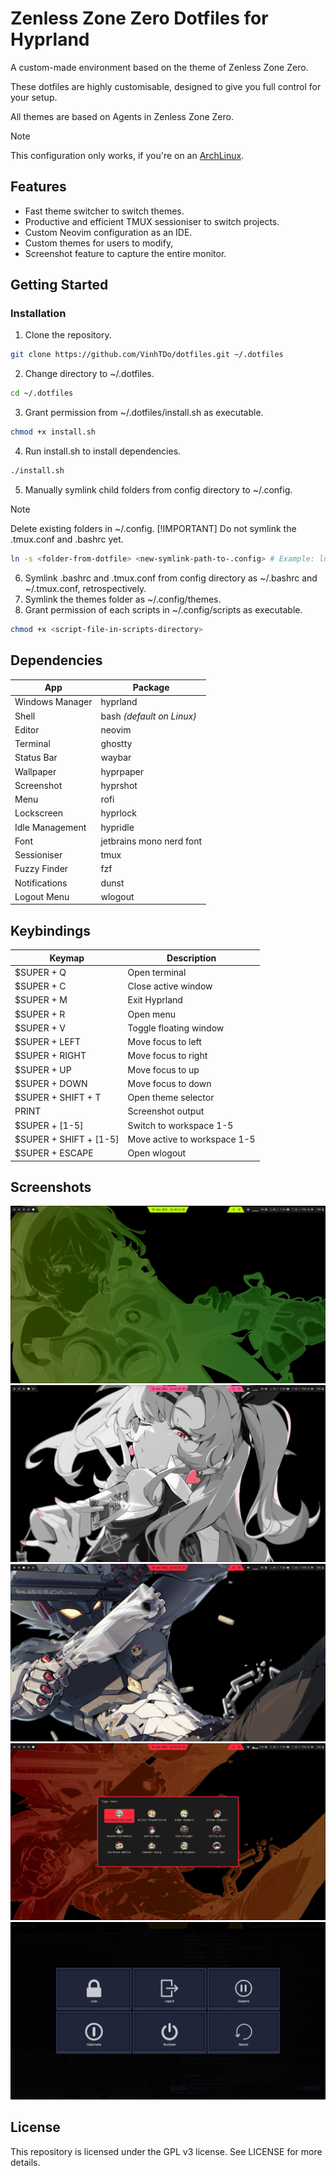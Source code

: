 # Zenless Zone Zero Dotfiles for Hyprland
A custom-made environment based on the theme of Zenless Zone Zero.

These dotfiles are highly customisable, designed to give you full control
for your setup.

All themes are based on Agents in Zenless Zone Zero.

> [!NOTE]
> This configuration only works, if you're on an [ArchLinux](https://archlinux.org/).

## Features
* Fast theme switcher to switch themes.
* Productive and efficient TMUX sessioniser to switch projects.
* Custom Neovim configuration as an IDE.
* Custom themes for users to modify,
* Screenshot feature to capture the entire monitor.

## Getting Started
### Installation
1. Clone the repository.
```sh
git clone https://github.com/VinhTDo/dotfiles.git ~/.dotfiles
```
2. Change directory to ~/.dotfiles.
```sh
cd ~/.dotfiles
```
3. Grant permission from ~/.dotfiles/install.sh as executable.
```sh
chmod +x install.sh
```
4. Run install.sh to install dependencies.
```sh
./install.sh
```
5. Manually symlink child folders from config directory to ~/.config.
> [!NOTE]
> Delete existing folders in ~/.config.
> [!IMPORTANT]
> Do not symlink the .tmux.conf and .bashrc yet.
```sh
ln -s <folder-from-dotfile> <new-symlink-path-to-.config> # Example: ln -s $HOME/.dotfiles/config/hypr $HOME/.config/hypr
```
6. Symlink .bashrc and .tmux.conf from config directory as ~/.bashrc and ~/.tmux.conf, retrospectively.
7. Symlink the themes folder as ~/.config/themes.
8. Grant permission of each scripts in ~/.config/scripts as executable.
```sh
chmod +x <script-file-in-scripts-directory>
```

## Dependencies
| App | Package |
| -------------- | --------------- |
| Windows Manager | hyprland |
| Shell | bash *(default on Linux)* |
| Editor | neovim |
| Terminal | ghostty |
| Status Bar | waybar |
| Wallpaper | hyprpaper |
| Screenshot | hyprshot |
| Menu | rofi |
| Lockscreen | hyprlock |
| Idle Management | hypridle |
| Font | jetbrains mono nerd font |
| Sessioniser | tmux |
| Fuzzy Finder | fzf |
| Notifications | dunst |
| Logout Menu | wlogout |

## Keybindings
| Keymap | Description |
| -------------- | --------------- |
| $SUPER + Q | Open terminal |
| $SUPER + C | Close active window |
| $SUPER + M | Exit Hyprland |
| $SUPER + R | Open menu |
| $SUPER + V | Toggle floating window |
| $SUPER + LEFT | Move focus to left |
| $SUPER + RIGHT | Move focus to right |
| $SUPER + UP | Move focus to up |
| $SUPER + DOWN | Move focus to down |
| $SUPER + SHIFT + T | Open theme selector |
| PRINT | Screenshot output |
| $SUPER + [1-5] | Switch to workspace 1-5 |
| $SUPER + SHIFT + [1-5] | Move active to workspace 1-5 |
| $SUPER + ESCAPE | Open wlogout |

## Screenshots
![Screenshot 01](./misc/screenshots/screenshot-01.png "screenshot-01.png")
![Screenshot 02](./misc/screenshots/screenshot-02.png "screenshot-02.png")
![Screenshot 03](./misc/screenshots/screenshot-03.png "screenshot-03.png")
![Screenshot 04](./misc/screenshots/screenshot-04.png "screenshot-04.png")
![Screenshot 05](./misc/screenshots/screenshot-05.png "screenshot-05.png")

## License
This repository is licensed under the GPL v3 license.
See LICENSE for more details.
